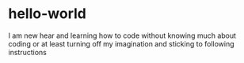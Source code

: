 # hello-world
I am new hear and learning how to code without knowing much about coding or at least turning off my imagination and sticking to following instructions
